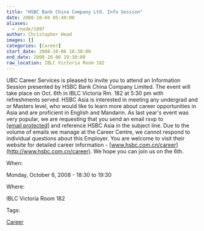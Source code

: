 ```yaml
---
title: "HSBC Bank China Company Ltd. Info Session"
date: 2008-10-04 05:49:00
aliases:
  - /node/1097
author: Christopher Head
images: []
categories: [Career]
start_date: 2008-10-06 18:30:00
end_date: 2008-10-06 19:30:00
raw_location: IBLC Victoria Room 182
---
```


UBC Career Services is pleased to invite you to attend an Information Session presented by HSBC Bank China Company Limited. The event will take place on Oct. 6th in IBLC Victoria Rm. 182 at 5:30 pm with refreshments served. HSBC Asia is interested in meeting any undergrad and or Masters level, who would like to learn more about career opportunities in Asia and are proficient in English and Mandarin.
As last year's event was very popular, we are requesting that you send an email rsvp to [\[email protected\]](/cdn-cgi/l/email-protection#553634273030277b263027233c363026152037367b3634) and reference HSBC Asia in the subject line.
Due to the volume of emails we manage at the Career Centre, we cannot respond to individual questions about this Employer. You are welcome to visit their website for detailed career information - [www.hsbc.com.cn/career](http://www.hsbc.com.cn/career). We hope you can join us on the 6th.

When:

Monday, October 6, 2008 - 18:30 to 19:30

Where:

IBLC Victoria Room 182

Tags:

[Career](/career)

